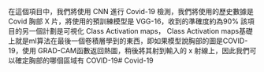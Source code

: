 在這個項目中，我們將使用 CNN 進行 Covid-19 檢測，我們將使用的歷史數據是 Covid 胸部 X 片，將使用的預訓練模型是 VGG-16，收到的準確度約為90% 該項目的另一個計劃是可視化 Class Activation maps， Class Activation maps基礎上就是ml算法在最後一個卷積層學到的東西，即如果模型說胸部的圖是COVID-19，使用 GRAD-CAM函數返回熱圖，稍後將其射到輸入的 x 射線上，因此我們可以確定胸部的哪個區域有 COVID-19# Covid-19
